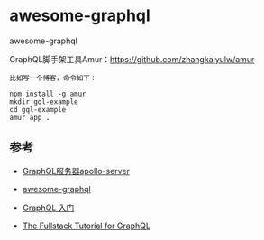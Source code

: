 # awesome-graphql

awesome-graphql

GraphQL脚手架工具Amur：https://github.com/zhangkaiyulw/amur
  ```
  比如写一个博客，命令如下：

  npm install -g amur
  mkdir gql-example
  cd gql-example
  amur app .
  ```


## 参考
- [GraphQL服务器apollo-server](https://github.com/apollographql/apollo-server)
- [awesome-graphql](https://github.com/chentsulin/awesome-graphql)

- [GraphQL 入门](http://graphql.cn/)
- [The Fullstack Tutorial for GraphQL](https://www.howtographql.com/basics/1-graphql-is-the-better-rest/)
